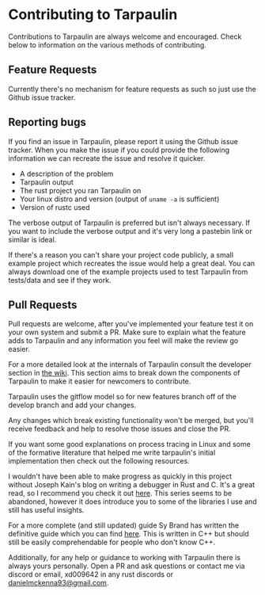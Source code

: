 # Contributing to Tarpaulin

Contributions to Tarpaulin are always welcome and encouraged. Check below to
information on the various methods of contributing.

## Feature Requests

Currently there's no mechanism for feature requests as such so just use the
Github issue tracker.

## Reporting bugs

If you find an issue in Tarpaulin, please report it using the Github issue
tracker. When you make the issue if you could provide the following information
we can recreate the issue and resolve it quicker.

* A description of the problem
* Tarpaulin output
* The rust project you ran Tarpaulin on
* Your linux distro and version (output of `uname -a` is sufficient)
* Version of rustc used

The verbose output of Tarpaulin is preferred but isn't always necessary. If you
want to include the verbose output and it's very long a pastebin link or similar
is ideal.

If there's a reason you can't share your project code publicly, a small example
project which recreates the issue would help a great deal. You can always
download one of the example projects used to test Tarpaulin from tests/data and
see if they work.

## Pull Requests

Pull requests are welcome, after you've implemented your feature test it on your
own system and submit a PR. Make sure to explain what the feature adds to 
Tarpaulin and any information you feel will make the review go easier. 

For a more detailed look at the internals of Tarpaulin consult the developer
section in [the wiki](https://github.com/xd009642/tarpaulin/wiki/Developers).
This section aims to break down the components of Tarpaulin to make it easier
for newcomers to contribute.

Tarpaulin uses the gitflow model so for new features branch off of the develop
branch and add your changes.

Any changes which break existing functionality won't be merged, but you'll
receive feedback and help to resolve those issues and close the PR.

If you want some good explanations on process tracing in Linux and some of the
formative literature that helped me write tarpaulin's initial implementation
then check out the following resources.

I wouldn't have been able to make progress as quickly in this project without
Joseph Kain's blog on writing a debugger in Rust and C. It's a great read, so I
recommend you check it out [here](http://system.joekain.com/debugger/). This
series seems to be abandoned, however it does introduce you to some of the
libraries I use and still has useful insights.

For a more complete (and still updated) guide Sy Brand has written the
definitive guide which you can find 
[here](https://blog.tartanllama.xyz/writing-a-linux-debugger-setup/).
This is written in C++ but should still be easily comprehendable for
people who don't know C++. 

Additionally, for any help or guidance to working with Tarpaulin there is
always yours personally. Open a PR and ask questions or contact me via discord
or email, xd009642 in any rust discords or danielmckenna93@gmail.com.
